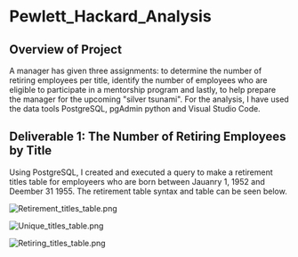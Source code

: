 # Pewlett_Hackard_Analysis

## Overview of Project
A manager has given three assignments: to determine the number of retiring employees per title, identify the number of employees who are eligible to participate in a mentorship program and lastly, to help prepare the manager for the upcoming "silver tsunami". For the analysis, I have used the data tools PostgreSQL, pgAdmin python and Visual Studio Code.

## Deliverable 1: The Number of Retiring Employees by Title
Using PostgreSQL, I created and executed a query to make a retirement titles table for employeers who are born between Jauanry 1, 1952 and Deember 31 1955. The retirement table syntax and table can be seen below. 

![Retirement_titles_table.png](https://user-images.githubusercontent.com/48603147/145732284-f42c55d7-f057-4b84-bf7b-1c4efbcb5a2a.png)


![Unique_titles_table.png](https://user-images.githubusercontent.com/48603147/145732245-9bcd65f6-b25b-4c73-864b-9e1c09d286f1.png)

![Retiring_titles_table.png](https://user-images.githubusercontent.com/48603147/145732205-23aaf015-fc09-4d6a-a235-efc87e8d408e.png)
